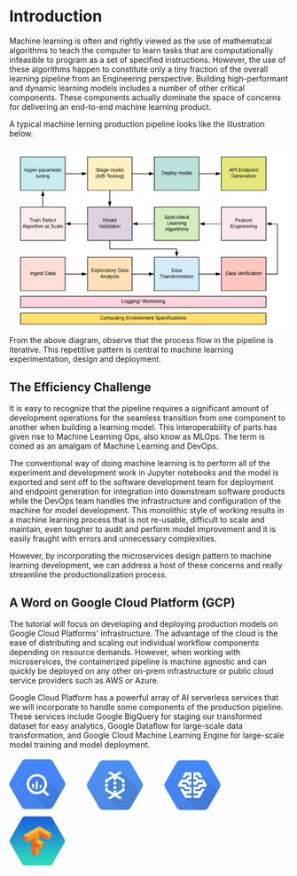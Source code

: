# Introduction

Machine learning is often and rightly viewed as the use of mathematical algorithms to teach the computer to learn tasks that are computationally infeasible to program as a set of specified instructions. However, the use of these algorithms happen to constitute only a tiny fraction of the overall learning pipeline from an Engineering perspective. Building high-performant and dynamic learning models includes a number of other critical components. These components actually dominate the space of concerns for delivering an end-to-end machine learning product.

A typical machine lerning production pipeline looks like the illustration below.

<img src="img/ml_pipeline.png" align="left" alt="Machine Learning Pipeline."/>

From the above diagram, observe that the process flow in the pipeline is iterative. This repetitive pattern is central to machine learning experimentation, design and deployment.

## The Efficiency Challenge
It is easy to recognize that the pipeline requires a significant amount of development operations for the seamless transition from one component to another when building a learning model. This interoperability of parts has given rise to Machine Learning Ops, also know as MLOps. The term is coined as an amalgam of Machine Learning and DevOps.

The conventional way of doing machine learning is to perform all of the experiment and development work in Jupyter notebooks and the model is exported and sent off to the software development team for deployment and endpoint generation for integration into downstream software products while the DevOps team handles the infrastructure and configuration of the machine for model development. This monolithic style of working results in a machine learning process that is not re-usable, difficult to scale and maintain, even tougher to audit and perform model improvement and it is easily fraught with errors and unnecessary complexities.

However, by incorporating the microservices design pattern to machine learning development, we can address a host of these concerns and really streamline the productionalization process.

## A Word on Google Cloud Platform (GCP)
The tutorial will focus on developing and deploying production models on Google Cloud Platforms' infrastructure. The advantage of the cloud is the ease of distributing and scaling out individual workflow components depending on resource demands. However, when working with microservices, the containerized pipeline is machine agnostic and can quickly be deployed on any other on-prem infrastructure or public cloud service providers such as AWS or Azure.

Google Cloud Platform has a powerful array of AI serverless services that we will incorporate to handle some components of the production pipeline. These services include Google BigQuery for staging our transformed dataset for easy analytics, Google Dataflow for large-scale data transformation, and Google Cloud Machine Learning Engine for large-scale model training and model deployment.

<p align="left">
    <img src="img/bigquery.jpg" align="middle" alt="BigQuery." height=20% width=20%/>&nbsp;&nbsp;&nbsp;&nbsp;&nbsp;&nbsp;&nbsp;&nbsp;&nbsp;
    <img src="img/dataflow.png" align="middle" alt="Dataflow." height=20% width=20%/>&nbsp;&nbsp;&nbsp;&nbsp;&nbsp;&nbsp;&nbsp;&nbsp;&nbsp;
    <img src="img/cloudmle.png" align="middle" alt="Cloud MLE." height=20% width=20%/>&nbsp;&nbsp;&nbsp;&nbsp;&nbsp;&nbsp;&nbsp;&nbsp;&nbsp;
    <img src="img/tensorflow.jpg" align="middle" alt="Google Cloud Platform." height=20% width=20%/>
</p>